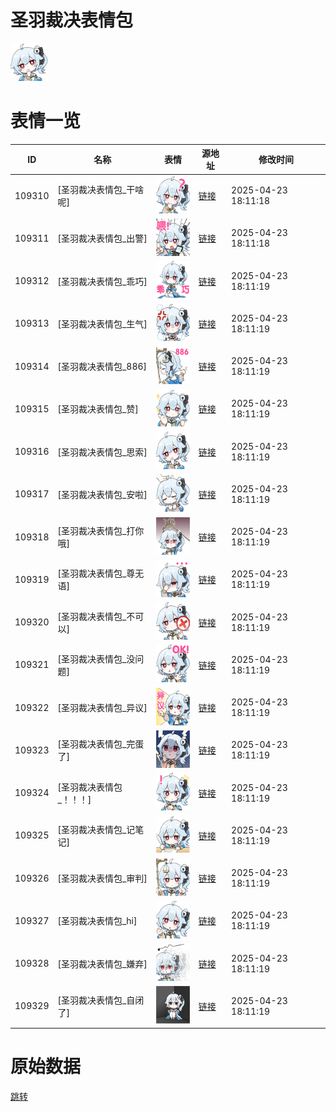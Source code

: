 # 圣羽裁决表情包

<img src="./cover.png" height="60" alt="cover" />

# 表情一览

|ID|名称|表情|源地址|修改时间|
|----|----|----|----|----|
|109310|[圣羽裁决表情包_干啥呢]|<img src="./pic/109310_%5B圣羽裁决表情包_干啥呢%5D.png" height="60" alt="干啥呢"/>|[链接](https://i0.hdslb.com/bfs/emote/486d98561aa6d553ffc860887a5525e8e99fd1a9.png)|2025-04-23 18:11:18|
|109311|[圣羽裁决表情包_出警]|<img src="./pic/109311_%5B圣羽裁决表情包_出警%5D.png" height="60" alt="出警"/>|[链接](https://i0.hdslb.com/bfs/emote/5257a9702c3b4f9eeb7e4010722c73194ea9bceb.png)|2025-04-23 18:11:18|
|109312|[圣羽裁决表情包_乖巧]|<img src="./pic/109312_%5B圣羽裁决表情包_乖巧%5D.png" height="60" alt="乖巧"/>|[链接](https://i0.hdslb.com/bfs/emote/80468d3cec617a4c23788e712cde2ca25d31eaa8.png)|2025-04-23 18:11:19|
|109313|[圣羽裁决表情包_生气]|<img src="./pic/109313_%5B圣羽裁决表情包_生气%5D.png" height="60" alt="生气"/>|[链接](https://i0.hdslb.com/bfs/emote/94005c9a54d67592bd517bca99b65462289ec7a4.png)|2025-04-23 18:11:19|
|109314|[圣羽裁决表情包_886]|<img src="./pic/109314_%5B圣羽裁决表情包_886%5D.png" height="60" alt="886"/>|[链接](https://i0.hdslb.com/bfs/emote/1ce1a9823a81e1ad932cb39d28f751176f515edc.png)|2025-04-23 18:11:19|
|109315|[圣羽裁决表情包_赞]|<img src="./pic/109315_%5B圣羽裁决表情包_赞%5D.png" height="60" alt="赞"/>|[链接](https://i0.hdslb.com/bfs/emote/1a43bc5019d69e52f03a9e974942b0a92c31434f.png)|2025-04-23 18:11:19|
|109316|[圣羽裁决表情包_思索]|<img src="./pic/109316_%5B圣羽裁决表情包_思索%5D.png" height="60" alt="思索"/>|[链接](https://i0.hdslb.com/bfs/emote/a1f1c867e60e6163311b593cf9f1cf97bad5c995.png)|2025-04-23 18:11:19|
|109317|[圣羽裁决表情包_安啦]|<img src="./pic/109317_%5B圣羽裁决表情包_安啦%5D.png" height="60" alt="安啦"/>|[链接](https://i0.hdslb.com/bfs/emote/d542590ece5356d982503bd7a9817db195e02f92.png)|2025-04-23 18:11:19|
|109318|[圣羽裁决表情包_打你哦]|<img src="./pic/109318_%5B圣羽裁决表情包_打你哦%5D.png" height="60" alt="打你哦"/>|[链接](https://i0.hdslb.com/bfs/emote/c1eb30b736126516a0e933553510734f58e908a4.png)|2025-04-23 18:11:19|
|109319|[圣羽裁决表情包_尊无语]|<img src="./pic/109319_%5B圣羽裁决表情包_尊无语%5D.png" height="60" alt="尊无语"/>|[链接](https://i0.hdslb.com/bfs/emote/5b485365878581187b25bc96e31701106f4e4fd4.png)|2025-04-23 18:11:19|
|109320|[圣羽裁决表情包_不可以]|<img src="./pic/109320_%5B圣羽裁决表情包_不可以%5D.png" height="60" alt="不可以"/>|[链接](https://i0.hdslb.com/bfs/emote/a889384fa23a78fee810731d685c395fe69dd6dc.png)|2025-04-23 18:11:19|
|109321|[圣羽裁决表情包_没问题]|<img src="./pic/109321_%5B圣羽裁决表情包_没问题%5D.png" height="60" alt="没问题"/>|[链接](https://i0.hdslb.com/bfs/emote/6adcbd37de16fcd07be5f4cb851b0823f8c04595.png)|2025-04-23 18:11:19|
|109322|[圣羽裁决表情包_异议]|<img src="./pic/109322_%5B圣羽裁决表情包_异议%5D.png" height="60" alt="异议"/>|[链接](https://i0.hdslb.com/bfs/emote/0ca70a657cc4ce41ac47889ecdbce00bd351403e.png)|2025-04-23 18:11:19|
|109323|[圣羽裁决表情包_完蛋了]|<img src="./pic/109323_%5B圣羽裁决表情包_完蛋了%5D.png" height="60" alt="完蛋了"/>|[链接](https://i0.hdslb.com/bfs/emote/4640441d9e6e7f6e2a4ca19ed63cb063b3fdf884.png)|2025-04-23 18:11:19|
|109324|[圣羽裁决表情包_！！！]|<img src="./pic/109324_%5B圣羽裁决表情包_！！！%5D.png" height="60" alt="！！！"/>|[链接](https://i0.hdslb.com/bfs/emote/46d6f7ed7fbe649f1bdcbcf754a92c8c7f76fd39.png)|2025-04-23 18:11:19|
|109325|[圣羽裁决表情包_记笔记]|<img src="./pic/109325_%5B圣羽裁决表情包_记笔记%5D.png" height="60" alt="记笔记"/>|[链接](https://i0.hdslb.com/bfs/emote/6aaea2e923965cdceb3d3dfedefb83268295481d.png)|2025-04-23 18:11:19|
|109326|[圣羽裁决表情包_审判]|<img src="./pic/109326_%5B圣羽裁决表情包_审判%5D.png" height="60" alt="审判"/>|[链接](https://i0.hdslb.com/bfs/emote/c44d9109ff7669ef680e5a5634a06e82d4f97ad0.png)|2025-04-23 18:11:19|
|109327|[圣羽裁决表情包_hi]|<img src="./pic/109327_%5B圣羽裁决表情包_hi%5D.png" height="60" alt="hi"/>|[链接](https://i0.hdslb.com/bfs/emote/ca74bfb7c332670989ee1d24b521865a3eb3b225.png)|2025-04-23 18:11:19|
|109328|[圣羽裁决表情包_嫌弃]|<img src="./pic/109328_%5B圣羽裁决表情包_嫌弃%5D.png" height="60" alt="嫌弃"/>|[链接](https://i0.hdslb.com/bfs/emote/a7abd01ff7f61ccd3146582c518c705939a7362a.png)|2025-04-23 18:11:19|
|109329|[圣羽裁决表情包_自闭了]|<img src="./pic/109329_%5B圣羽裁决表情包_自闭了%5D.png" height="60" alt="自闭了"/>|[链接](https://i0.hdslb.com/bfs/emote/80d4029a28c7ef437b7104b5ffd98e2036082500.png)|2025-04-23 18:11:19|

# 原始数据

[跳转](./raw.json)

